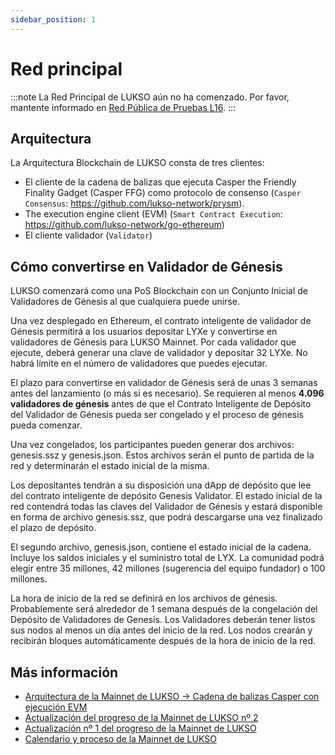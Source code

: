 ```yaml
---
sidebar_position: 1
---
```


# Red principal

:::note
La Red Principal de LUKSO aún no ha comenzado. Por favor, mantente informado en [Red Pública de Pruebas L16](./l16-testnet/parameters).
:::

## Arquitectura

La Arquitectura Blockchain de LUKSO consta de tres clientes:

- El cliente de la cadena de balizas que ejecuta Casper the Friendly Finality Gadget (Casper FFG) como protocolo de consenso (`Casper Consensus`: <https://github.com/lukso-network/prysm>).
- The execution engine client (EVM) (`Smart Contract Execution`: <https://github.com/lukso-network/go-ethereum>)
- El cliente validador (`Validator`)

## Cómo convertirse en Validador de Génesis

LUKSO comenzará como una PoS Blockchain con un Conjunto Inicial de Validadores de Génesis al que cualquiera puede unirse.

Una vez desplegado en Ethereum, el contrato inteligente de validador de Génesis permitirá a los usuarios depositar LYXe y convertirse en validadores de Génesis para LUKSO Mainnet. Por cada validador que ejecute, deberá generar una clave de validador y depositar 32 LYXe. No habrá límite en el número de validadores que puedes ejecutar.

El plazo para convertirse en validador de Génesis será de unas 3 semanas antes del lanzamiento (o más si es necesario). Se requieren al menos **4.096 validadores de génesis** antes de que el Contrato Inteligente de Depósito del Validador de Génesis pueda ser congelado y el proceso de génesis pueda comenzar.

Una vez congelados, los participantes pueden generar dos archivos: genesis.ssz y genesis.json. Estos archivos serán el punto de partida de la red y determinarán el estado inicial de la misma.

Los depositantes tendrán a su disposición una dApp de depósito que lee del contrato inteligente de depósito Genesis Validator. El estado inicial de la red contendrá todas las claves del Validador de Génesis y estará disponible en forma de archivo genesis.ssz, que podrá descargarse una vez finalizado el plazo de depósito.

El segundo archivo, genesis.json, contiene el estado inicial de la cadena. Incluye los saldos iniciales y el suministro total de LYX. La comunidad podrá elegir entre 35 millones, 42 millones (sugerencia del equipo fundador) o 100 millones.

La hora de inicio de la red se definirá en los archivos de génesis. Probablemente será alrededor de 1 semana después de la congelación del Depósito de Validadores de Genesis. Los Validadores deberán tener listos sus nodos al menos un día antes del inicio de la red. Los nodos crearán y recibirán bloques automáticamente después de la hora de inicio de la red.

## Más información

- [Arquitectura de la Mainnet de LUKSO → Cadena de balizas Casper con ejecución EVM](https://medium.com/lukso/luksos-mainnet-architecture-casper-beacon-chain-with-evm-execution-f68f9ef7039a)
- [Actualización del progreso de la Mainnet de LUKSO nº 2](https://medium.com/lukso/an-update-on-the-road-to-mainnet-48d39ce411d7)
- [Actualización nº 1 del progreso de la Mainnet de LUKSO](https://medium.com/lukso/lukso-mainnet-progress-update-1-5d678e47a3eb)
- [Calendario y proceso de la Mainnet de LUKSO](https://medium.com/lukso/lukso-mainnet-timeline-and-process-dd997fe811c8)
